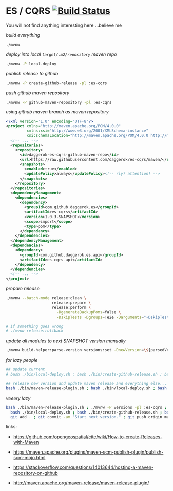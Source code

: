 # ES / CQRS [![Build Status](https://travis-ci.org/daggerok/es-cqrs.svg?branch=master)](https://travis-ci.org/daggerok/es-cqrs)
You will not find anything interesting here ...believe me

_build everything_

```bash
./mvnw
```

_deploy into local `target/.m2/repository` maven repo_

```bash
./mvnw -P local-deploy
```

_publish release to github_

```bash
./mvnw -P create-github-release -pl :es-cqrs
```

_push github maven repository_

```bash
./mvnw -P github-maven-repository -pl :es-cqrs
```

_using github maven branch as maven repository_

```xml
<?xml version="1.0" encoding="UTF-8"?>
<project xmlns="http://maven.apache.org/POM/4.0.0"
         xmlns:xsi="http://www.w3.org/2001/XMLSchema-instance"
         xsi:schemaLocation="http://maven.apache.org/POM/4.0.0 http://maven.apache.org/xsd/maven-4.0.0.xsd">
  <!-- ... -->
  <repositories>
    <repository>
      <id>daggerok-es-cqrs-github-maven-repo</id>
      <url>https://raw.githubusercontent.com/daggerok/es-cqrs/maven/</url>
      <snapshots>
        <enabled>true</enabled>
        <updatePolicy>always</updatePolicy><!-- rly? attention! -->
      </snapshots>
    </repository>
  </repositories>
  <dependencyManagement>
    <dependencies>
      <dependency>
        <groupId>com.github.daggerok.es</groupId>
        <artifactId>es-cqrs</artifactId>
        <version>1.0.3-SNAPSHOT</version>
        <scope>import</scope>
        <type>pom</type>
      </dependency>
    </dependencies>
  </dependencyManagement>
  <dependencies>
    <dependency>
      <groupId>com.github.daggerok.es.api</groupId>
      <artifactId>es-cqrs-api</artifactId>
    </dependency>
  </dependencies>
  <!-- ... -->
</project>
```

_prepare release_

```bash
./mvnw --batch-mode release:clean \
                    release:prepare \
                    release:perform \
                      -DgenerateBackupPoms=false \
                      -DskipTests -Dgroups=!e2e -Darguments="-DskipTests -Dgroups=!e2e"

# if something goes wrong
# ./mvnw release:rollback
```

_update all modules to next SNAPSHOT version manually_

```bash
./mvnw build-helper:parse-version versions:set -DnewVersion=\${parsedVersion.majorVersion}.\${parsedVersion.minorVersion}.\${parsedVersion.nextIncrementalVersion}-SNAPSHOT
```

_for lazy people_

```bash
## update current
# bash ./bin/local-deploy.sh ; bash ./bin/create-github-release.sh ; bash ./bin/github-maven-repository.sh

## release new version and update maven release and everything else...
bash ./bin/maven-release-plugin.sh ; bash ./bin/local-deploy.sh ; bash ./bin/create-github-release.sh ; bash ./bin/github-maven-repository.sh
```

_veeery lazy_

```bash
bash ./bin/maven-release-plugin.sh ; ./mvnw -P versions -pl :es-cqrs ; \
  bash ./bin/local-deploy.sh ; bash ./bin/create-github-release.sh ; bash ./bin/github-maven-repository.sh ; \
  git add . ; git commit -am "Start next version." ; git push origin master
```

links:

- https://github.com/opengeospatial/cite/wiki/How-to-create-Releases-with-Maven

- https://maven.apache.org/plugins/maven-scm-publish-plugin/publish-scm-mojo.html
- https://stackoverflow.com/questions/14013644/hosting-a-maven-repository-on-github

- http://maven.apache.org/maven-release/maven-release-plugin/
